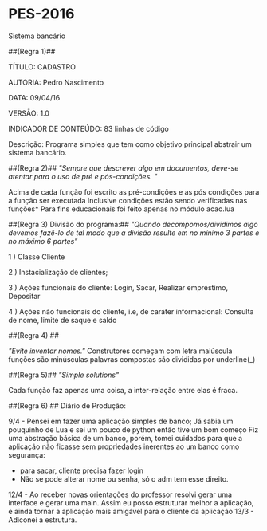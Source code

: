 # PES-2016

Sistema bancário

##(Regra 1)##

TÍTULO: CADASTRO

AUTORIA: Pedro Nascimento

DATA: 09/04/16

VERSÃO: 1.0

INDICADOR DE CONTEÚDO: 83 linhas de código

Descrição: Programa simples que tem como objetivo principal abstrair um sistema bancário. 

##(Regra 2)##
_"Sempre que descrever algo em documentos, deve-se atentar para o uso de pré e pós-condições. "_

Acima de cada função foi escrito as pré-condições e as pós condições para a função ser executada
Inclusive condições estão sendo verificadas nas funções*
Para fins educacionais foi feito apenas no módulo acao.lua	

##(Regra 3) Divisão do programa:##
_"Quando decompomos/dividimos algo devemos fazê-lo de tal modo que a divisão resulte em no mínimo 3 partes e no máximo 6 partes"_

1 ) Classe Cliente

2 ) Instacialização de clientes;

3 ) Ações funcionais do cliente: Login, Sacar, Realizar empréstimo, Depositar

4 ) Ações não funcionais do cliente, i.e, de caráter informacional: Consulta de nome, limite de saque e saldo


##(Regra 4) ##

_"Evite inventar nomes."_
Construtores começam com letra maiúscula
funções são minúsculas
palavras compostas são divididas por underline(_)

##(Regra 5)##
_"Simple solutions"_

Cada função faz apenas uma coisa, a inter-relação entre elas é fraca.


##(Regra 6) ##
Diário de Produção:

9/4 - Pensei em fazer uma aplicação simples de banco; 
Já sabia um pouquinho de Lua e sei um pouco de python então tive um bom começo
Fiz uma abstração básica de um banco, porém, tomei cuidados para que a aplicação
não ficasse sem propriedades inerentes ao um banco como segurança:
- para sacar, cliente precisa fazer login
- Não se pode alterar nome ou senha, só o adm tem esse direito.

12/4 - Ao receber novas orientações do professor resolvi gerar uma interface
		e gerar uma main. Assim eu posso estruturar melhor a aplicação, e ainda 
		tornar a aplicação mais amigável para o cliente da aplicação
13/3 - Adiconei a estrutura.
